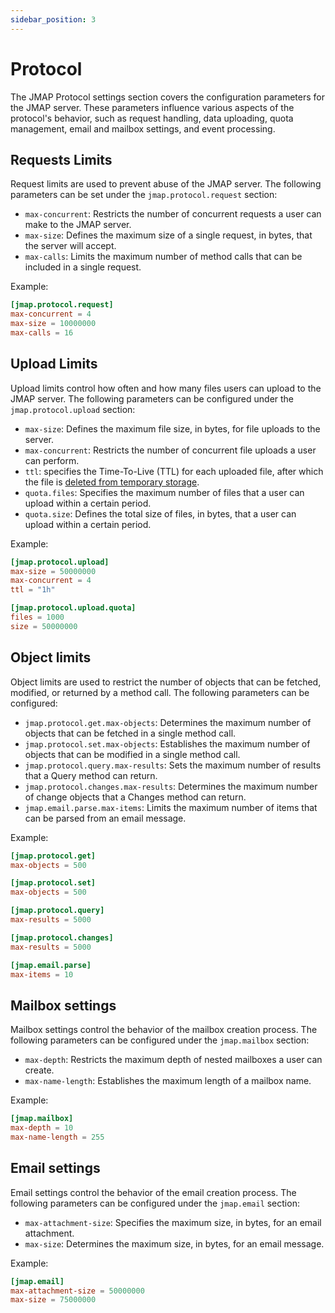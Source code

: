 ```yaml
---
sidebar_position: 3
---
```


# Protocol

The JMAP Protocol settings section covers the configuration parameters for the JMAP server. These parameters influence various aspects of the protocol's behavior, such as request handling, data uploading, quota management, email and mailbox settings, and event processing. 

## Requests Limits

Request limits are used to prevent abuse of the JMAP server. The following parameters can be set under the `jmap.protocol.request` section:

- `max-concurrent`: Restricts the number of concurrent requests a user can make to the JMAP server.
- `max-size`: Defines the maximum size of a single request, in bytes, that the server will accept.
- `max-calls`: Limits the maximum number of method calls that can be included in a single request.

Example:
    
```toml
[jmap.protocol.request]
max-concurrent = 4
max-size = 10000000
max-calls = 16
```

## Upload Limits

Upload limits control how often and how many files users can upload to the JMAP server. The following parameters can be configured under the `jmap.protocol.upload` section:

- `max-size`: Defines the maximum file size, in bytes, for file uploads to the server.
- `max-concurrent`: Restricts the number of concurrent file uploads a user can perform.
- `ttl`: specifies the Time-To-Live (TTL) for each uploaded file, after which the file is [deleted from temporary storage](/docs/storage/blob#maintenance).
- `quota.files`: Specifies the maximum number of files that a user can upload within a certain period.
- `quota.size`: Defines the total size of files, in bytes, that a user can upload within a certain period.

Example:
    
```toml
[jmap.protocol.upload]
max-size = 50000000
max-concurrent = 4
ttl = "1h"

[jmap.protocol.upload.quota]
files = 1000
size = 50000000
```

## Object limits

Object limits are used to restrict the number of objects that can be fetched, modified, or returned by a method call. The following parameters can be configured:

- `jmap.protocol.get.max-objects`: Determines the maximum number of objects that can be fetched in a single method call.
- `jmap.protocol.set.max-objects`: Establishes the maximum number of objects that can be modified in a single method call.
- `jmap.protocol.query.max-results`: Sets the maximum number of results that a Query method can return.
- `jmap.protocol.changes.max-results`: Determines the maximum number of change objects that a Changes method can return.
- `jmap.email.parse.max-items`: Limits the maximum number of items that can be parsed from an email message.

Example:
    
```toml
[jmap.protocol.get]
max-objects = 500

[jmap.protocol.set]
max-objects = 500

[jmap.protocol.query]
max-results = 5000

[jmap.protocol.changes]
max-results = 5000

[jmap.email.parse]
max-items = 10
```

## Mailbox settings

Mailbox settings control the behavior of the mailbox creation process. The following parameters can be configured under the `jmap.mailbox` section:

- `max-depth`: Restricts the maximum depth of nested mailboxes a user can create.
- `max-name-length`: Establishes the maximum length of a mailbox name.

Example:
    
```toml
[jmap.mailbox]
max-depth = 10
max-name-length = 255
```

## Email settings

Email settings control the behavior of the email creation process. The following parameters can be configured under the `jmap.email` section:

- `max-attachment-size`: Specifies the maximum size, in bytes, for an email attachment.
- `max-size`: Determines the maximum size, in bytes, for an email message.

Example:
    
```toml
[jmap.email]
max-attachment-size = 50000000
max-size = 75000000
```

